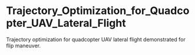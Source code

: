 # Trajectory_Optimization_for_Quadcopter_UAV_Lateral_Flight
Trajectory optimization for quadcopter UAV lateral flight demonstrated for flip maneuver.
